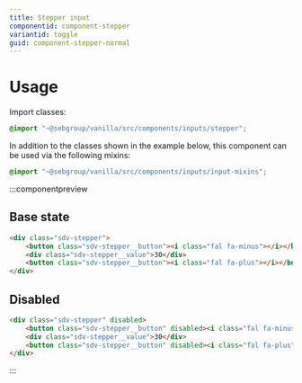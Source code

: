 ```yaml
---
title: Stepper input
componentid: component-stepper
variantid: toggle
guid: component-stepper-normal
---
```

# Usage
Import classes:
```scss
@import "~@sebgroup/vanilla/src/components/inputs/stepper";
```

In addition to the classes shown in the example below, this component can be used via the following mixins:
```scss
@import "~@sebgroup/vanilla/src/components/inputs/input-mixins";

```

:::componentpreview
## Base state
```html
<div class="sdv-stepper">
    <button class="sdv-stepper__button"><i class="fal fa-minus"></i></button>
    <div class="sdv-stepper__value">30</div>
    <button class="sdv-stepper__button"><i class="fal fa-plus"></i></button>
</div>
```
## Disabled
```html
<div class="sdv-stepper" disabled>
    <button class="sdv-stepper__button" disabled><i class="fal fa-minus"></i></button>
    <div class="sdv-stepper__value">30</div>
    <button class="sdv-stepper__button" disabled><i class="fal fa-plus"></i></button>
</div>
```
:::
